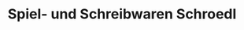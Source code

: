 ---
title: "Spiel- und Schreibwaren Schroedl"
url: /spaichingen/spiel-und-schreibwaren-schroedl/
shop: Schreibwaren
---